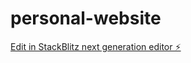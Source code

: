# personal-website

[Edit in StackBlitz next generation editor ⚡️](https://stackblitz.com/~/github.com/GitSujal/personal-website)